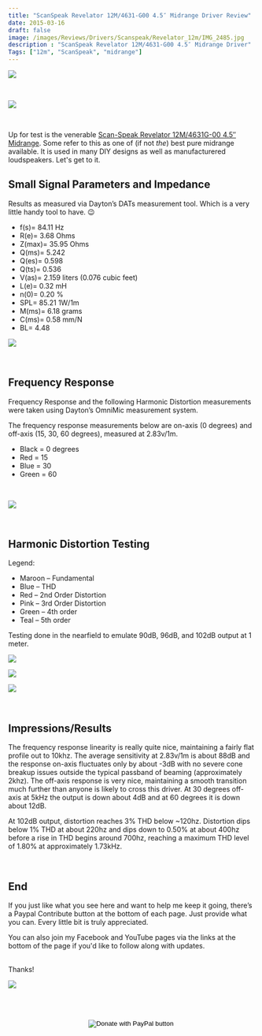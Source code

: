 ```yaml
---
title: "ScanSpeak Revelator 12M/4631-G00 4.5″ Midrange Driver Review"
date: 2015-03-16
draft: false
image: /images/Reviews/Drivers/Scanspeak/Revelator_12m/IMG_2485.jpg
description : "ScanSpeak Revelator 12M/4631-G00 4.5″ Midrange Driver"
Tags: ["12m", "ScanSpeak", "midrange"]
---
```


![](/images/Reviews/Drivers/Scanspeak/Revelator_12m/IMG_2490.jpg)

<br>

![](/images/Reviews/Drivers/Scanspeak/Revelator_12m/IMG_24831.jpg)

<br>


Up for test is the venerable [Scan-Speak Revelator 12M/4631G-00 4.5″ Midrange](https://www.madisoundspeakerstore.com/approx-4-midrange/scanspeak-revelator-12m/4631g-4.5-midrange/).
Some refer to this as one of (if not *the*) best pure midrange available.  It is used in many DIY designs as well as manufacturered loudspeakers.
Let's get to it.
<br>


## Small Signal Parameters and Impedance

Results as measured via Dayton’s DATs measurement tool.  Which is a very little handy tool to have.  😉

* f(s)= 84.11 Hz
* R(e)= 3.68 Ohms
* Z(max)= 35.95 Ohms
* Q(ms)= 5.242
* Q(es)= 0.598
* Q(ts)= 0.536
* V(as)= 2.159 liters (0.076 cubic feet)
* L(e)= 0.32 mH
* n(0)= 0.20 %
* SPL= 85.21 1W/1m
* M(ms)= 6.18 grams
* C(ms)= 0.58 mm/N
* BL= 4.48

![](/images/Reviews/Drivers/Scanspeak/Revelator_12m/12m-impedance.png)

<br>

## Frequency Response

Frequency Response and the following Harmonic Distortion measurements were taken using Dayton’s OmniMic measurement system.

The frequency response measurements below are on-axis (0 degrees) and off-axis (15, 30, 60 degrees), measured at 2.83v/1m.
* Black = 0 degrees
* Red = 15
* Blue = 30
* Green = 60

<br>

![](/images/Reviews/Drivers/Scanspeak/Revelator_12m/12m-FR.png)


<br>

## Harmonic Distortion Testing

Legend:
* Maroon – Fundamental
* Blue – THD
* Red – 2nd Order Distortion
* Pink – 3rd Order Distortion
* Green – 4th order
* Teal – 5th order

Testing done in the nearfield to emulate 90dB, 96dB, and 102dB output at 1 meter.

![](/images/Reviews/Drivers/Scanspeak/Revelator_12m/12m-HD90.jpg)

![](/images/Reviews/Drivers/Scanspeak/Revelator_12m/12m-HD96.jpg)

![](/images/Reviews/Drivers/Scanspeak/Revelator_12m/12m-HD102.jpg)




<br>

## Impressions/Results

The frequency response linearity is really quite nice, maintaining a fairly flat profile out to 10khz.  The average sensitivity at 2.83v/1m is about 88dB and the response on-axis fluctuates only by about -3dB with no severe cone breakup issues outside the typical passband of beaming (approximately 2khz).  The off-axis response is very nice, maintaining a smooth transition much further than anyone is likely to cross this driver.  At 30 degrees off-axis at 5kHz the output is down about 4dB and at 60 degrees it is down about 12dB.

At 102dB output, distortion reaches 3% THD below ~120hz.  Distortion dips below 1% THD at about 220hz and dips down to 0.50% at about 400hz before a rise in THD begins around 700hz, reaching a maximum THD level of 1.80% at approximately 1.73kHz.

<br>

## End

If you just like what you see here and want to help me keep it going, there’s a Paypal Contribute button at the bottom of each page.  Just provide what you can.  Every little bit is truly appreciated.

You can also join my Facebook and YouTube pages via the links at the bottom of the page if you'd like to follow along with updates.


<br>Thanks!</b>

![](https://media0.giphy.com/media/v8xmVfox6XOq4/source.gif)


<br></br>
<center>
  <form action="https://www.paypal.com/cgi-bin/webscr" method="post" target="_top">
  <input type="hidden" name="cmd" value="_s-xclick" />
  <input type="hidden" name="hosted_button_id" value="52ANEATKE6JHQ" />
  <input type="image" src="https://www.dcrc.co/wp-content/uploads/2016/06/PayPal-Donate-Button-PNG-HD-300x103.png" border="0" name="submit" title="PayPal - The safer, easier way to pay online!" alt="Donate with PayPal button" />
  <img alt="" border="0" src="https://www.paypal.com/en_US/i/scr/pixel.gif" width="1" height="1" />
  </form>
<br></br>
</center>
